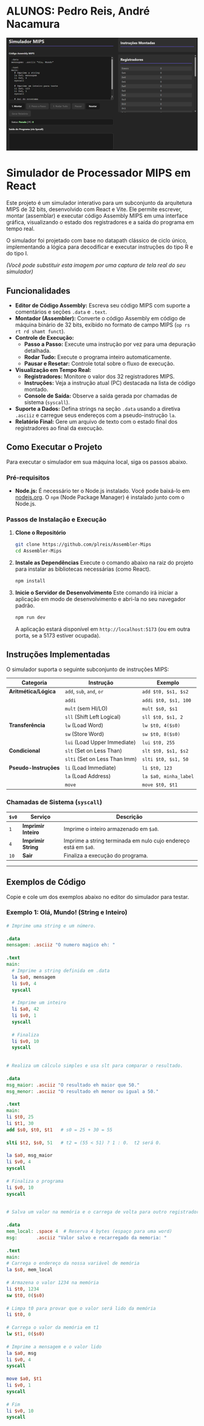 
# ALUNOS: Pedro Reis, André Nacamura

![alt text](image.png)

# Simulador de Processador MIPS em React

Este projeto é um simulador interativo para um subconjunto da arquitetura MIPS de 32 bits, desenvolvido com React e Vite. Ele permite escrever, montar (assemblar) e executar código Assembly MIPS em uma interface gráfica, visualizando o estado dos registradores e a saída do programa em tempo real.

O simulador foi projetado com base no datapath clássico de ciclo único, implementando a lógica para decodificar e executar instruções do tipo R e do tipo I.


*(Você pode substituir esta imagem por uma captura de tela real do seu simulador)*

## Funcionalidades

*   **Editor de Código Assembly:** Escreva seu código MIPS com suporte a comentários e seções `.data` e `.text`.
*   **Montador (Assembler):** Converte o código Assembly em código de máquina binário de 32 bits, exibido no formato de campo MIPS (`op rs rt rd shamt funct`).
*   **Controle de Execução:**
    *   **Passo a Passo:** Execute uma instrução por vez para uma depuração detalhada.
    *   **Rodar Tudo:** Execute o programa inteiro automaticamente.
    *   **Pausar e Resetar:** Controle total sobre o fluxo de execução.
*   **Visualização em Tempo Real:**
    *   **Registradores:** Monitore o valor dos 32 registradores MIPS.
    *   **Instruções:** Veja a instrução atual (PC) destacada na lista de código montado.
    *   **Console de Saída:** Observe a saída gerada por chamadas de sistema (`syscall`).
*   **Suporte a Dados:** Defina strings na seção `.data` usando a diretiva `.asciiz` e carregue seus endereços com a pseudo-instrução `la`.
*   **Relatório Final:** Gere um arquivo de texto com o estado final dos registradores ao final da execução.

## Como Executar o Projeto

Para executar o simulador em sua máquina local, siga os passos abaixo.

### Pré-requisitos

*   **Node.js:** É necessário ter o Node.js instalado. Você pode baixá-lo em [nodejs.org](https://nodejs.org/). O `npm` (Node Package Manager) é instalado junto com o Node.js.

### Passos de Instalação e Execução

1.  **Clone o Repositório**
    ```bash
    git clone https://github.com/plreis/Assembler-Mips
    cd Assembler-Mips
    ```

2.  **Instale as Dependências**
    Execute o comando abaixo na raiz do projeto para instalar as bibliotecas necessárias (como React).
    ```bash
    npm install
    ```

3.  **Inicie o Servidor de Desenvolvimento**
    Este comando irá iniciar a aplicação em modo de desenvolvimento e abri-la no seu navegador padrão.
    ```bash
    npm run dev
    ```
    A aplicação estará disponível em `http://localhost:5173` (ou em outra porta, se a 5173 estiver ocupada).

## Instruções Implementadas

O simulador suporta o seguinte subconjunto de instruções MIPS:

| Categoria             | Instrução                   | Exemplo                               |
| --------------------- | --------------------------- | ------------------------------------- |
| **Aritmética/Lógica** | `add`, `sub`, `and`, `or`   | `add $t0, $s1, $s2`                   |
|                       | `addi`                      | `addi $t0, $s1, 100`                  |
|                       | `mult` (sem HI/LO)          | `mult $s0, $s1`                       |
|                       | `sll` (Shift Left Logical)  | `sll $t0, $s1, 2`                     |
| **Transferência**     | `lw` (Load Word)            | `lw $t0, 4($s0)`                      |
|                       | `sw` (Store Word)           | `sw $t0, 8($s0)`                      |
|                       | `lui` (Load Upper Immediate) | `lui $t0, 255`                        |
| **Condicional**       | `slt` (Set on Less Than)    | `slt $t0, $s1, $s2`                   |
|                       | `slti` (Set on Less Than Imm) | `slti $t0, $s1, 50`                   |
| **Pseudo-Instruções** | `li` (Load Immediate)       | `li $t0, 123`                         |
|                       | `la` (Load Address)         | `la $a0, minha_label`                 |
|                       | `move`                      | `move $t0, $t1`                       |

### Chamadas de Sistema (`syscall`)

| `$v0` | Serviço            | Descrição                                                              |
| ----- | ------------------ | ---------------------------------------------------------------------- |
| `1`   | **Imprimir Inteiro** | Imprime o inteiro armazenado em `$a0`.                                 |
| `4`   | **Imprimir String**  | Imprime a string terminada em nulo cujo endereço está em `$a0`.        |
| `10`  | **Sair**           | Finaliza a execução do programa.                                       |

---

## Exemplos de Código

Copie e cole um dos exemplos abaixo no editor do simulador para testar.

### Exemplo 1: Olá, Mundo! (String e Inteiro)

```mips
# Imprime uma string e um número.

.data
mensagem: .asciiz "O numero magico eh: "

.text
main:
  # Imprime a string definida em .data
  la $a0, mensagem
  li $v0, 4
  syscall

  # Imprime um inteiro
  li $a0, 42
  li $v0, 1
  syscall

  # Finaliza
  li $v0, 10
  syscall

  ```


  ```mips

  # Realiza um cálculo simples e usa slt para comparar o resultado.

.data
msg_maior: .asciiz "O resultado eh maior que 50."
msg_menor: .asciiz "O resultado eh menor ou igual a 50."

.text
main:
  li $t0, 25
  li $t1, 30
  add $s0, $t0, $t1   # s0 = 25 + 30 = 55

  slti $t2, $s0, 51   # t2 = (55 < 51) ? 1 : 0.  t2 será 0.

  la $a0, msg_maior
  li $v0, 4
  syscall

  # Finaliza o programa
  li $v0, 10
  syscall
```

  ```mips

  # Salva um valor na memória e o carrega de volta para outro registrador.

.data
mem_local: .space 4  # Reserva 4 bytes (espaço para uma word)
msg:       .asciiz "Valor salvo e recarregado da memoria: "

.text
main:
  # Carrega o endereço da nossa variável de memória
  la $s0, mem_local

  # Armazena o valor 1234 na memória
  li $t0, 1234
  sw $t0, 0($s0)

  # Limpa t0 para provar que o valor será lido da memória
  li $t0, 0

  # Carrega o valor da memória em t1
  lw $t1, 0($s0)

  # Imprime a mensagem e o valor lido
  la $a0, msg
  li $v0, 4
  syscall

  move $a0, $t1
  li $v0, 1
  syscall

  # Fim
  li $v0, 10
  syscall
  ```